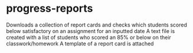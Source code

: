 # progress-reports
Downloads a collection of report cards and checks which students scored below satisfactory on an assignment for an inputted date
A text file is created with a list of students who scored an 85% or below on their classwork/homework 
A template of a report card is attached 
